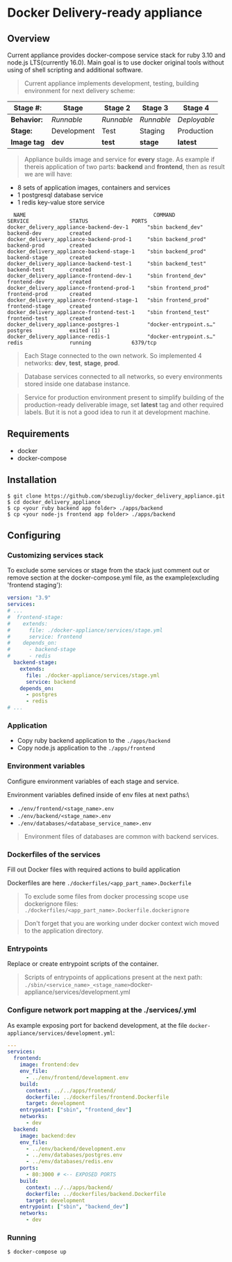 # Docker Delivery-ready appliance

## Overview

Current appliance provides docker-compose service stack for ruby 3.10 and node.js LTS(currently 16.0). Main goal is to use docker original tools without using of shell scripting and additional software.

> Current appliance implements development, testing, building environment for next delivery scheme:

| Stage #:      | Stage         | Stage 2    | Stage 3    | Stage 4      |
|---------------|---------------|------------|------------|--------------|
| **Behavior:** | _Runnable_    | _Runnable_ | _Runnable_ | _Deployable_ |
| **Stage:**    | Development   | Test       | Staging    | Production   |
| **Image tag** | **dev**       | **test**   | **stage**  | **latest**   |

> Appliance builds image and service for **every** stage. As example if thereis application of two parts: **backend** and **frontend**, then as result we are will have:
  * 8 sets of application images, containers and services
  * 1 postgresql database service
  * 1 redis key-value store service

```shell
  NAME                                         COMMAND                  SERVICE             STATUS              PORTS
docker_delivery_appliance-backend-dev-1      "sbin backend_dev"       backend-dev         created             
docker_delivery_appliance-backend-prod-1     "sbin backend_prod"      backend-prod        created             
docker_delivery_appliance-backend-stage-1    "sbin backend_prod"      backend-stage       created             
docker_delivery_appliance-backend-test-1     "sbin backend_test"      backend-test        created             
docker_delivery_appliance-frontend-dev-1     "sbin frontend_dev"      frontend-dev        created             
docker_delivery_appliance-frontend-prod-1    "sbin frontend_prod"     frontend-prod       created             
docker_delivery_appliance-frontend-stage-1   "sbin frontend_prod"     frontend-stage      created             
docker_delivery_appliance-frontend-test-1    "sbin frontend_test"     frontend-test       created             
docker_delivery_appliance-postgres-1         "docker-entrypoint.s…"   postgres            exited (1)          
docker_delivery_appliance-redis-1            "docker-entrypoint.s…"   redis               running             6379/tcp

```

> Each Stage connected to the own network. So implemented 4 networks: **dev**, **test**, **stage**, **prod**.

> Database services connected to all networks, so every environments stored inside one database instance.

> Service for production environment present to simplify building of the production-ready deliverable image, set **latest** tag and other required labels. But it is not a good idea to run it at development machine.

## Requirements
- docker
- docker-compose

## Installation

```
$ git clone https://github.com/sbezugliy/docker_delivery_appliance.git
$ cd docker_delivery_appliance
$ cp <your ruby backend app folder> ./apps/backend
$ cp <your node-js frontend app folder> ./apps/backend
```
## Configuring
### Customizing services stack
To exclude some services or stage from the stack just comment out or remove section at the docker-compose.yml file, as the example(excluding 'frontend staging'):

```YAML
version: "3.9"
services:
# ...
#  frontend-stage:
#    extends:
#      file: ./docker-appliance/services/stage.yml
#      service: frontend
#    depends_on:
#      - backend-stage
#      - redis
  backend-stage:
    extends:
      file: ./docker-appliance/services/stage.yml
      service: backend
    depends_on:
      - postgres
      - redis
# ...
```

### Application
* Copy ruby backend application to the `./apps/backend`
* Copy node.js application to the `./apps/frontend`

### Environment variables
Configure environment variables of each stage and service.

Environment variables defined inside of env files at next paths:\
* `./env/frontend/<stage_name>.env`
* `./env/backend/<stage_name>.env`
* `./env/databases/<database_service_name>.env`

> Environment files of databases are common with backend services.

### Dockerfiles of the services
Fill out Docker files with required actions to build application

Dockerfiles are here `./dockerfiles/<app_part_name>.Dockerfile`

> To exclude some files from docker processing scope use dockerignore files: `./dockerfiles/<app_part_name>.Dockerfile.dockerignore`

>Don't forget that you are working under docker context wich moved to the application directory.

### Entrypoints
Replace or create entrypoint scripts of the container.
> Scripts of entrypoints of applications present at the next path:\
`./sbin/<service_name>_<stage_name>`docker-appliance/services/development.yml

### Configure network port mapping at the ./services/<stage>.yml




As example exposing port for backend development, at the file `docker-appliance/services/development.yml`:

```YAML
---
services:
  frontend:
    image: frontend:dev
    env_file:
      - ../env/frontend/development.env
    build:
      context: ../../apps/frontend/
      dockerfile: ../dockerfiles/frontend.Dockerfile
      target: development
    entrypoint: ["sbin", "frontend_dev"]
    networks:
      - dev
  backend:
    image: backend:dev
    env_file:
      - ../env/backend/development.env
      - ../env/databases/postgres.env
      - ../env/databases/redis.env
    ports:
      - 80:3000 # <-- EXPOSED PORTS
    build:
      context: ../../apps/backend/
      dockerfile: ../dockerfiles/backend.Dockerfile
      target: development
    entrypoint: ["sbin", "backend_dev"]
    networks:
      - dev

```

### Running

```
$ docker-compose up
```

